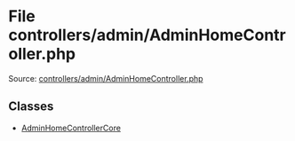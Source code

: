 File controllers/admin/AdminHomeController.php
=========

Source: [controllers/admin/AdminHomeController.php](https://github.com/PrestaShop/PrestaShop/blob/1.5.0.5/controllers/admin/AdminHomeController.php)


Classes
-------

* [AdminHomeControllerCore](class.AdminHomeControllerCore.md)

